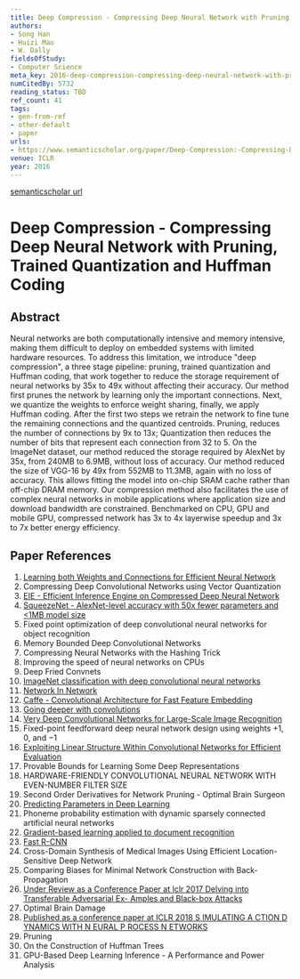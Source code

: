 ```yaml
---
title: Deep Compression - Compressing Deep Neural Network with Pruning, Trained Quantization and Huffman Coding
authors:
- Song Han
- Huizi Mao
- W. Dally
fieldsOfStudy:
- Computer Science
meta_key: 2016-deep-compression-compressing-deep-neural-network-with-pruning-trained-quantization-and-huffman-coding
numCitedBy: 5732
reading_status: TBD
ref_count: 41
tags:
- gen-from-ref
- other-default
- paper
urls:
- https://www.semanticscholar.org/paper/Deep-Compression:-Compressing-Deep-Neural-Network-Han-Mao/642d0f49b7826adcf986616f4af77e736229990f?sort=total-citations
venue: ICLR
year: 2016
---
```


[semanticscholar url](https://www.semanticscholar.org/paper/Deep-Compression:-Compressing-Deep-Neural-Network-Han-Mao/642d0f49b7826adcf986616f4af77e736229990f?sort=total-citations)

# Deep Compression - Compressing Deep Neural Network with Pruning, Trained Quantization and Huffman Coding

## Abstract

Neural networks are both computationally intensive and memory intensive, making them difficult to deploy on embedded systems with limited hardware resources. To address this limitation, we introduce "deep compression", a three stage pipeline: pruning, trained quantization and Huffman coding, that work together to reduce the storage requirement of neural networks by 35x to 49x without affecting their accuracy. Our method first prunes the network by learning only the important connections. Next, we quantize the weights to enforce weight sharing, finally, we apply Huffman coding. After the first two steps we retrain the network to fine tune the remaining connections and the quantized centroids. Pruning, reduces the number of connections by 9x to 13x; Quantization then reduces the number of bits that represent each connection from 32 to 5. On the ImageNet dataset, our method reduced the storage required by AlexNet by 35x, from 240MB to 6.9MB, without loss of accuracy. Our method reduced the size of VGG-16 by 49x from 552MB to 11.3MB, again with no loss of accuracy. This allows fitting the model into on-chip SRAM cache rather than off-chip DRAM memory. Our compression method also facilitates the use of complex neural networks in mobile applications where application size and download bandwidth are constrained. Benchmarked on CPU, GPU and mobile GPU, compressed network has 3x to 4x layerwise speedup and 3x to 7x better energy efficiency.

## Paper References

1. [Learning both Weights and Connections for Efficient Neural Network](2015-learning-both-weights-and-connections-for-efficient-neural-network.md)
2. Compressing Deep Convolutional Networks using Vector Quantization
3. [EIE - Efficient Inference Engine on Compressed Deep Neural Network](2016-eie-efficient-inference-engine-on-compressed-deep-neural-network.md)
4. [SqueezeNet - AlexNet-level accuracy with 50x fewer parameters and <1MB model size](2016-squeezenet-alexnet-level-accuracy-with-50x-fewer-parameters-and-1mb-model-size.md)
5. Fixed point optimization of deep convolutional neural networks for object recognition
6. Memory Bounded Deep Convolutional Networks
7. Compressing Neural Networks with the Hashing Trick
8. Improving the speed of neural networks on CPUs
9. Deep Fried Convnets
10. [ImageNet classification with deep convolutional neural networks](2012-imagenet-classification-with-deep-convolutional-neural-networks.md)
11. [Network In Network](2014-network-in-network.md)
12. [Caffe - Convolutional Architecture for Fast Feature Embedding](2014-caffe-convolutional-architecture-for-fast-feature-embedding.md)
13. [Going deeper with convolutions](2015-going-deeper-with-convolutions.md)
14. [Very Deep Convolutional Networks for Large-Scale Image Recognition](2015-very-deep-convolutional-networks-for-large-scale-image-recognition.md)
15. Fixed-point feedforward deep neural network design using weights +1, 0, and −1
16. [Exploiting Linear Structure Within Convolutional Networks for Efficient Evaluation](2014-exploiting-linear-structure-within-convolutional-networks-for-efficient-evaluation.md)
17. Provable Bounds for Learning Some Deep Representations
18. HARDWARE-FRIENDLY CONVOLUTIONAL NEURAL NETWORK WITH EVEN-NUMBER FILTER SIZE
19. Second Order Derivatives for Network Pruning - Optimal Brain Surgeon
20. [Predicting Parameters in Deep Learning](2013-predicting-parameters-in-deep-learning.md)
21. Phoneme probability estimation with dynamic sparsely connected artificial neural networks
22. [Gradient-based learning applied to document recognition](1998-gradient-based-learning-applied-to-document-recognition.md)
23. [Fast R-CNN](2015-fast-r-cnn.md)
24. Cross-Domain Synthesis of Medical Images Using Efficient Location-Sensitive Deep Network
25. Comparing Biases for Minimal Network Construction with Back-Propagation
26. [Under Review as a Conference Paper at Iclr 2017 Delving into Transferable Adversarial Ex- Amples and Black-box Attacks](2016-under-review-as-a-conference-paper-at-iclr-2017-delving-into-transferable-adversarial-ex-amples-and-black-box-attacks.md)
27. Optimal Brain Damage
28. [Published as a conference paper at ICLR 2018 S IMULATING A CTION D YNAMICS WITH N EURAL P ROCESS N ETWORKS](2018-published-as-a-conference-paper-at-iclr-2018-s-imulating-a-ction-d-ynamics-with-n-eural-p-rocess-n-etworks.md)
29. Pruning
30. On the Construction of Huffman Trees
31. GPU-Based Deep Learning Inference - A Performance and Power Analysis

